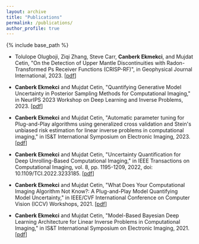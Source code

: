```yaml
---
layout: archive
title: "Publications"
permalink: /publications/
author_profile: true
---
```


{% include base_path %}

* Tolulope Olugboji, Ziqi Zhang, Steve Carr, **Canberk Ekmekci**, and Mujdat Cetin, "On the Detection of Upper Mantle Discontinuities with Radon-Transformed Ps Receiver Functions (CRISP-RF)", in Geophysical Journal International, 2023. [[pdf](https://doi.org/10.1093/gji/ggad447)]

* **Canberk Ekmekci** and Mujdat Cetin, "Quantifying Generative Model Uncertainty in Posterior Sampling Methods for Computational Imaging," in NeurIPS 2023 Workshop on Deep Learning and Inverse Problems, 2023. [[pdf](https://openreview.net/forum?id=VqFHhTYonI)]

* **Canberk Ekmekci** and Mujdat Cetin, "Automatic parameter tuning for Plug-and-Play algorithms using generalized cross validation and Stein's unbiased risk estimation for linear inverse problems in computational imaging," in IS&T International Symposium on Electronic Imaging, 2023. [[pdf](https://library.imaging.org/ei/articles/35/14/COIMG-170)]

* **Canberk Ekmekci** and Mujdat Cetin, "Uncertainty Quantification for Deep Unrolling-Based Computational Imaging," in IEEE Transactions on Computational Imaging, vol. 8, pp. 1195-1209, 2022, doi: 10.1109/TCI.2022.3233185. [[pdf](https://ieeexplore.ieee.org/abstract/document/10003995)]

* **Canberk Ekmekci** and Mujdat Cetin, "What Does Your Computational Imaging Algorithm Not Know?: A Plug-and-Play Model Quantifying Model Uncertainty," in IEEE/CVF International Conference on Computer Vision (ICCV) Workshops, 2021. [[pdf](https://openaccess.thecvf.com/content/ICCV2021W/LCI/html/Ekmekci_What_Does_Your_Computational_Imaging_Algorithm_Not_Know_A_Plug-and-Play_ICCVW_2021_paper.html)]

* **Canberk Ekmekci** and Mujdat Cetin, "Model-Based Bayesian Deep Learning Architecture for Linear Inverse Problems in Computational Imaging," in IS&T International Symposium on Electronic Imaging, 2021. [[pdf](https://doi.org/10.2352/ISSN.2470-1173.2021.15.COIMG-201)]

